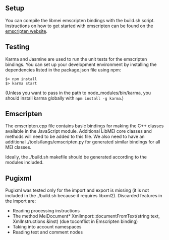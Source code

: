 Setup
-----

You can compile the libmei emscripten bindings with the build.sh script. Instructions on how to get started with emscripten can be found on the [emscripten website](http://kripken.github.io/emscripten-site/docs/).

Testing
-------

Karma and Jasmine are used to run the unit tests for the emscripten bindings. You can set up your development environment by installing the dependencies listed in the package.json file using npm:

    $> npm install
    $> karma start

(Unless you want to pass in the path to node_modules/bin/karma, you should install karma globally with `npm install -g karma`.)

Emscripten
----------

The emscripten.cpp file contains basic bindings for making the C++ classes available in the JavaScript module. Additional LibMEI core classes and methods will need to be added to this file. We also need to have an additional ./tools/langs/emscripten.py for generated similar bindings for all MEI classes.

Ideally, the ./build.sh makefile should be generated according to the modules included. 

Pugixml
-------

Pugixml was tested only for the import and export is missing (it is not included in the ./build.sh because it requires libxml2). Discarded features in the import are:

* Reading processing instructions
* The method MeiDocument* XmlImport::documentFromText(string text, XmlInstructions &inst) (due toconflict in Emscripten binding)
* Taking into account namespaces
* Reading text and comment nodes
